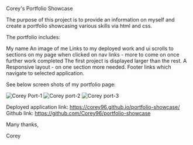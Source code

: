Corey's Portfolio Showcase

The purpose of this project is to provide an information on myself and create a portfolio showcasing various skills via html and css.

The portfolio includes:

My name
An image of me
Links to my deployed work and ui scrolls to sections on my page when clicked on nav links - more to come on once further work completed
The first project is displayed larger than the rest.
A Responsive layout - on one section more needed.
Footer links which navigate to selected application. 

See below screen shots of my portfolio page:

![Corey Port-1](https://user-images.githubusercontent.com/94629450/146692486-c2cdb89b-1960-41e0-87bb-e6c43a201202.png)
![Corey port-2](https://user-images.githubusercontent.com/94629450/146692494-cc876195-3fb6-43cc-acfc-e7806bb16fcb.png)
![Corey port-3](https://user-images.githubusercontent.com/94629450/146692495-66b596a0-da70-4f55-83fc-e5c32ea8b2b7.png)





Deployed application link: https://corey96.github.io/portfolio-showcase/
Github link: https://github.com/Corey96/portfolio-showcase

Many thanks, 

Corey 

